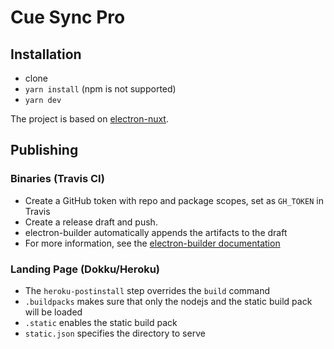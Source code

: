 Cue Sync Pro
===

Installation
---

  * clone
  * `yarn install` (npm is not supported)
  * `yarn dev`

The project is based on [electron-nuxt](https://github.com/michalzaq12/electron-nuxt).

Publishing
---

### Binaries (Travis CI)

  * Create a GitHub token with repo and package scopes, set as `GH_TOKEN` in Travis
  * Create a release draft and push.
  * electron-builder automatically appends the artifacts to the draft
  * For more information, see the [electron-builder documentation](https://www.electron.build/configuration/publish#recommended-github-releases-workflow)

### Landing Page (Dokku/Heroku)

  * The `heroku-postinstall` step overrides the `build` command
  * `.buildpacks` makes sure that only the nodejs and the static build pack will be loaded
  * `.static` enables the static build pack
  * `static.json` specifies the directory to serve